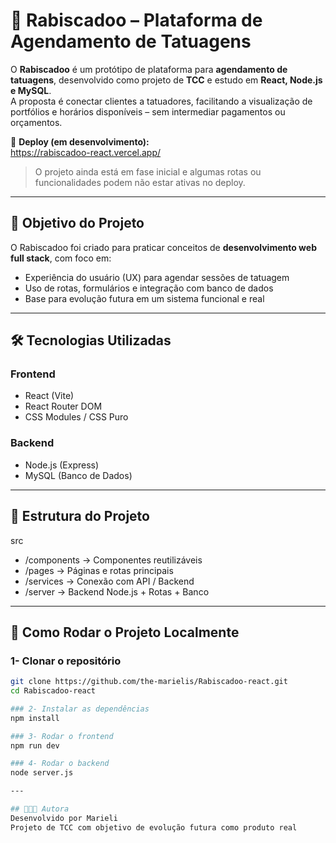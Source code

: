 # 🖤 Rabiscadoo – Plataforma de Agendamento de Tatuagens

O **Rabiscadoo** é um protótipo de plataforma para **agendamento de tatuagens**, desenvolvido como projeto de **TCC** e estudo em **React, Node.js e MySQL**.  
A proposta é conectar clientes a tatuadores, facilitando a visualização de portfólios e horários disponíveis – sem intermediar pagamentos ou orçamentos.

🔗 **Deploy (em desenvolvimento):**  
https://rabiscadoo-react.vercel.app/

> O projeto ainda está em fase inicial e algumas rotas ou funcionalidades podem não estar ativas no deploy.

---

## 🎯 Objetivo do Projeto

O Rabiscadoo foi criado para praticar conceitos de **desenvolvimento web full stack**, com foco em:

- Experiência do usuário (UX) para agendar sessões de tatuagem  
- Uso de rotas, formulários e integração com banco de dados  
- Base para evolução futura em um sistema funcional e real

---

## 🛠️ Tecnologias Utilizadas

### **Frontend**
- React (Vite)
- React Router DOM
- CSS Modules / CSS Puro

### **Backend**
- Node.js (Express)
- MySQL (Banco de Dados)

---

## 📂 Estrutura do Projeto
src
- /components     → Componentes reutilizáveis
- /pages          → Páginas e rotas principais
- /services       → Conexão com API / Backend
- /server         → Backend Node.js + Rotas + Banco

---

## 🚀 Como Rodar o Projeto Localmente

### 1- Clonar o repositório
```bash
git clone https://github.com/the-marielis/Rabiscadoo-react.git
cd Rabiscadoo-react

### 2- Instalar as dependências
npm install

### 3- Rodar o frontend
npm run dev

### 4- Rodar o backend
node server.js

---

## 👩🏻‍💻 Autora
Desenvolvido por Marieli
Projeto de TCC com objetivo de evolução futura como produto real
